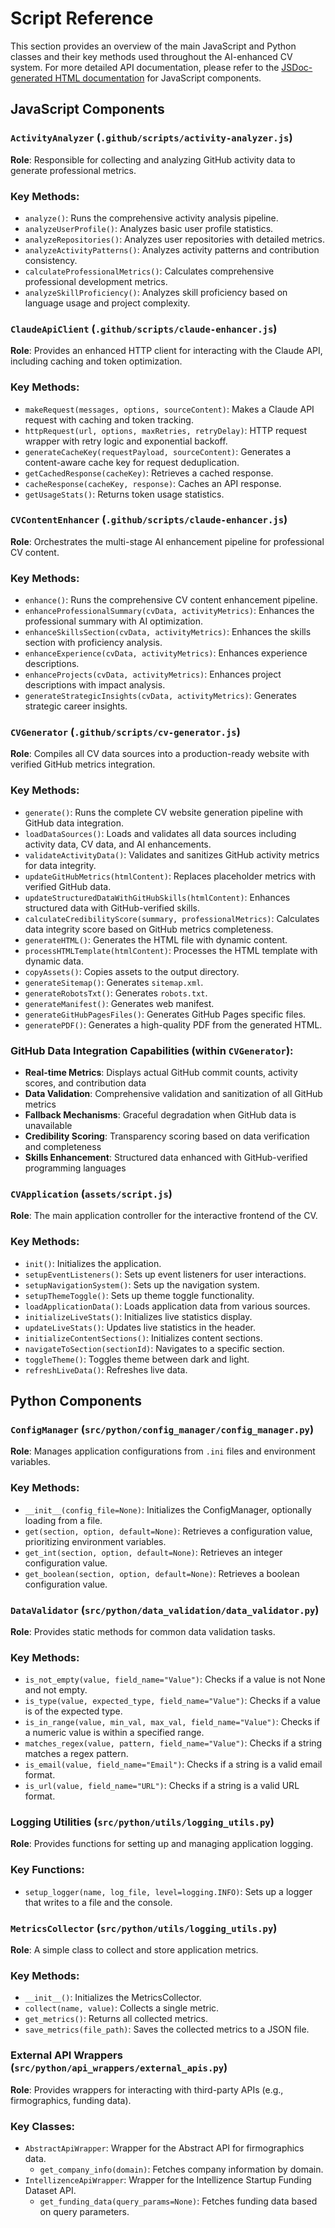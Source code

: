 # Script Reference

This section provides an overview of the main JavaScript and Python classes and their key methods used throughout the AI-enhanced CV system. For more detailed API documentation, please refer to the [JSDoc-generated HTML documentation](jsdoc_output/index.html) for JavaScript components.

## JavaScript Components

### `ActivityAnalyzer` (`.github/scripts/activity-analyzer.js`)

**Role**: Responsible for collecting and analyzing GitHub activity data to generate professional metrics.

### Key Methods:

*   `analyze()`: Runs the comprehensive activity analysis pipeline.
*   `analyzeUserProfile()`: Analyzes basic user profile statistics.
*   `analyzeRepositories()`: Analyzes user repositories with detailed metrics.
*   `analyzeActivityPatterns()`: Analyzes activity patterns and contribution consistency.
*   `calculateProfessionalMetrics()`: Calculates comprehensive professional development metrics.
*   `analyzeSkillProficiency()`: Analyzes skill proficiency based on language usage and project complexity.

### `ClaudeApiClient` (`.github/scripts/claude-enhancer.js`)

**Role**: Provides an enhanced HTTP client for interacting with the Claude API, including caching and token optimization.

### Key Methods:

*   `makeRequest(messages, options, sourceContent)`: Makes a Claude API request with caching and token tracking.
*   `httpRequest(url, options, maxRetries, retryDelay)`: HTTP request wrapper with retry logic and exponential backoff.
*   `generateCacheKey(requestPayload, sourceContent)`: Generates a content-aware cache key for request deduplication.
*   `getCachedResponse(cacheKey)`: Retrieves a cached response.
*   `cacheResponse(cacheKey, response)`: Caches an API response.
*   `getUsageStats()`: Returns token usage statistics.

### `CVContentEnhancer` (`.github/scripts/claude-enhancer.js`)

**Role**: Orchestrates the multi-stage AI enhancement pipeline for professional CV content.

### Key Methods:

*   `enhance()`: Runs the comprehensive CV content enhancement pipeline.
*   `enhanceProfessionalSummary(cvData, activityMetrics)`: Enhances the professional summary with AI optimization.
*   `enhanceSkillsSection(cvData, activityMetrics)`: Enhances the skills section with proficiency analysis.
*   `enhanceExperience(cvData, activityMetrics)`: Enhances experience descriptions.
*   `enhanceProjects(cvData, activityMetrics)`: Enhances project descriptions with impact analysis.
*   `generateStrategicInsights(cvData, activityMetrics)`: Generates strategic career insights.

### `CVGenerator` (`.github/scripts/cv-generator.js`)

**Role**: Compiles all CV data sources into a production-ready website with verified GitHub metrics integration.

### Key Methods:

*   `generate()`: Runs the complete CV website generation pipeline with GitHub data integration.
*   `loadDataSources()`: Loads and validates all data sources including activity data, CV data, and AI enhancements.
*   `validateActivityData()`: Validates and sanitizes GitHub activity metrics for data integrity.
*   `updateGitHubMetrics(htmlContent)`: Replaces placeholder metrics with verified GitHub data.
*   `updateStructuredDataWithGitHubSkills(htmlContent)`: Enhances structured data with GitHub-verified skills.
*   `calculateCredibilityScore(summary, professionalMetrics)`: Calculates data integrity score based on GitHub metrics completeness.
*   `generateHTML()`: Generates the HTML file with dynamic content.
*   `processHTMLTemplate(htmlContent)`: Processes the HTML template with dynamic data.
*   `copyAssets()`: Copies assets to the output directory.
*   `generateSitemap()`: Generates `sitemap.xml`.
*   `generateRobotsTxt()`: Generates `robots.txt`.
*   `generateManifest()`: Generates web manifest.
*   `generateGitHubPagesFiles()`: Generates GitHub Pages specific files.
*   `generatePDF()`: Generates a high-quality PDF from the generated HTML.

### GitHub Data Integration Capabilities (within `CVGenerator`):

*   **Real-time Metrics**: Displays actual GitHub commit counts, activity scores, and contribution data
*   **Data Validation**: Comprehensive validation and sanitization of all GitHub metrics
*   **Fallback Mechanisms**: Graceful degradation when GitHub data is unavailable
*   **Credibility Scoring**: Transparency scoring based on data verification and completeness
*   **Skills Enhancement**: Structured data enhanced with GitHub-verified programming languages

### `CVApplication` (`assets/script.js`)

**Role**: The main application controller for the interactive frontend of the CV.

### Key Methods:

*   `init()`: Initializes the application.
*   `setupEventListeners()`: Sets up event listeners for user interactions.
*   `setupNavigationSystem()`: Sets up the navigation system.
*   `setupThemeToggle()`: Sets up theme toggle functionality.
*   `loadApplicationData()`: Loads application data from various sources.
*   `initializeLiveStats()`: Initializes live statistics display.
*   `updateLiveStats()`: Updates live statistics in the header.
*   `initializeContentSections()`: Initializes content sections.
*   `navigateToSection(sectionId)`: Navigates to a specific section.
*   `toggleTheme()`: Toggles theme between dark and light.
*   `refreshLiveData()`: Refreshes live data.

## Python Components

### `ConfigManager` (`src/python/config_manager/config_manager.py`)

**Role**: Manages application configurations from `.ini` files and environment variables.

### Key Methods:

*   `__init__(config_file=None)`: Initializes the ConfigManager, optionally loading from a file.
*   `get(section, option, default=None)`: Retrieves a configuration value, prioritizing environment variables.
*   `get_int(section, option, default=None)`: Retrieves an integer configuration value.
*   `get_boolean(section, option, default=None)`: Retrieves a boolean configuration value.

### `DataValidator` (`src/python/data_validation/data_validator.py`)

**Role**: Provides static methods for common data validation tasks.

### Key Methods:

*   `is_not_empty(value, field_name="Value")`: Checks if a value is not None and not empty.
*   `is_type(value, expected_type, field_name="Value")`: Checks if a value is of the expected type.
*   `is_in_range(value, min_val, max_val, field_name="Value")`: Checks if a numeric value is within a specified range.
*   `matches_regex(value, pattern, field_name="Value")`: Checks if a string matches a regex pattern.
*   `is_email(value, field_name="Email")`: Checks if a string is a valid email format.
*   `is_url(value, field_name="URL")`: Checks if a string is a valid URL format.

### Logging Utilities (`src/python/utils/logging_utils.py`)

**Role**: Provides functions for setting up and managing application logging.

### Key Functions:

*   `setup_logger(name, log_file, level=logging.INFO)`: Sets up a logger that writes to a file and the console.

### `MetricsCollector` (`src/python/utils/logging_utils.py`)

**Role**: A simple class to collect and store application metrics.

### Key Methods:

*   `__init__()`: Initializes the MetricsCollector.
*   `collect(name, value)`: Collects a single metric.
*   `get_metrics()`: Returns all collected metrics.
*   `save_metrics(file_path)`: Saves the collected metrics to a JSON file.

### External API Wrappers (`src/python/api_wrappers/external_apis.py`)

**Role**: Provides wrappers for interacting with third-party APIs (e.g., firmographics, funding data).

### Key Classes:

*   `AbstractApiWrapper`: Wrapper for the Abstract API for firmographics data.
    *   `get_company_info(domain)`: Fetches company information by domain.
*   `IntellizenceApiWrapper`: Wrapper for the Intellizence Startup Funding Dataset API.
    *   `get_funding_data(query_params=None)`: Fetches funding data based on query parameters.